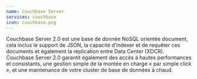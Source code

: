 ```yaml
---
name: Couchbase Server
services: couchbase
icon: couchbase.png
---
```


Couchbase Server 2.0 est une base de donnée NoSQL orientée document, cela inclus le support de JSON, la capacité d’indexer et de requêter ces documents et également la réplication entre Data Center (XDCR). Couchbase Server 2.0 garantit également des accès à hautes performances et consistants, une gestion simple de la montée en charge « par simple click », et une maintenance de votre cluster de base de données à chaud.
